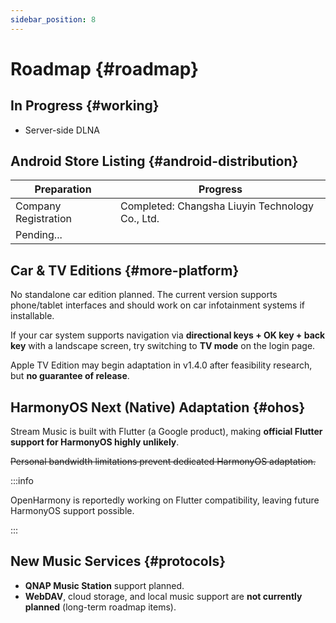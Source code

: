 ```yaml
---
sidebar_position: 8
---
```


# Roadmap {#roadmap}

## In Progress {#working}

- Server-side DLNA

## Android Store Listing {#android-distribution}

| Preparation | Progress |
| --- | --- |
| Company Registration | Completed: Changsha Liuyin Technology Co., Ltd. |
| Pending... |  |

## Car & TV Editions {#more-platform}

No standalone car edition planned. The current version supports phone/tablet interfaces and should work on car infotainment systems if installable.  

If your car system supports navigation via **directional keys + OK key + back key** with a landscape screen, try switching to **TV mode** on the login page.  

Apple TV Edition may begin adaptation in v1.4.0 after feasibility research, but **no guarantee of release**.

## HarmonyOS Next (Native) Adaptation {#ohos}

Stream Music is built with Flutter (a Google product), making **official Flutter support for HarmonyOS highly unlikely**.  

~~Personal bandwidth limitations prevent dedicated HarmonyOS adaptation.~~  

:::info  

OpenHarmony is reportedly working on Flutter compatibility, leaving future HarmonyOS support possible.  

:::

## New Music Services {#protocols}

- **QNAP Music Station** support planned.  
- **WebDAV**, cloud storage, and local music support are **not currently planned** (long-term roadmap items).  